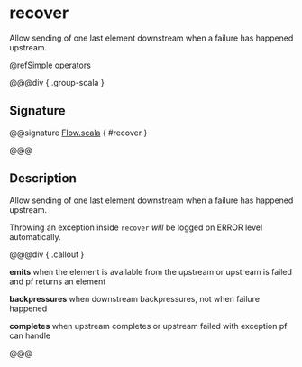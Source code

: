 # recover

Allow sending of one last element downstream when a failure has happened upstream.

@ref[Simple operators](../index.md#simple-operators)

@@@div { .group-scala }

## Signature

@@signature [Flow.scala](/akka-stream/src/main/scala/akka/stream/scaladsl/Flow.scala) { #recover }

@@@

## Description

Allow sending of one last element downstream when a failure has happened upstream.

Throwing an exception inside `recover` _will_ be logged on ERROR level automatically.


@@@div { .callout }

**emits** when the element is available from the upstream or upstream is failed and pf returns an element

**backpressures** when downstream backpressures, not when failure happened

**completes** when upstream completes or upstream failed with exception pf can handle

@@@

